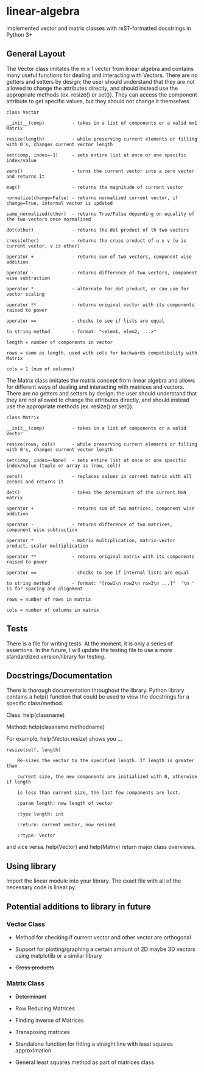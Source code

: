 # linear-algebra
implemented vector and matrix classes with reST-formatted docstrings in Python 3+

## General Layout

The Vector class imitates the m x 1 vector from linear algebra and
contains many useful functions for dealing and interacting with Vectors.
There are no getters and setters by design; the user should understand that
they are not allowed to change the attributes directly, and should instead use
the appropriate methods (ex. resize() or set()). They can access the component
attribute to get specific values, but they should not change it themselves.
    
    class Vector
    
    __init__(comp)          - takes in a list of components or a valid mx1 Matrix
    
    resize(length)          - while preserving current elements or filling with 0's, changes current vector length
    
    set(comp, index=-1)     - sets entire list at once or one specific index/value
    
    zero()                  - turns the current vector into a zero vector and returns it
    
    mag()                   - returns the magnitude of current vector
    
    normalize(change=False) - returns normalized current vector, if change=True, internal vector is updated
    
    same_normalized(other)  - returns True/False depending on equality of the two vectors once normalized
    
    dot(other)              - returns the dot product of th two vectors
    
    cross(other)            - returns the cross product of u x v (u is current vector, v is other)

    operator +              - returns sum of two vectors, component wise addition
    
    operator -              - returns difference of two vectors, component wise subtraction
    
    operator *              - alternate for dot product, or can use for vector scaling
    
    operator **             - returns original vector with its components raised to power
    
    operator ==             - checks to see if lists are equal
    
    to string method        - format: "<elem1, elem2, ...>"
    
    length = number of components in vector
    
    rows = same as length, used with cols for backwards compatibility with Matrix
    
    cols = 1 (num of columns)
    
The Matrix class imitates the matrix concept from linear algebra and allows
for different ways of dealing and interacting with matrices and vectors.
There are no getters and setters by design; the user should understand that
they are not allowed to change the attributes directly, and should instead use
the appropriate methods (ex. resize() or set()).
    
    class Matrix
    
    __init__(comp)          - takes in a list of components or a valid Vector
    
    resize(rows, cols)      - while preserving current elements or filling with 0's, changes current vector length
    
    set(comp, index=-None)  - sets entire list at once or one specific index/value (tuple or array as (row, col))
    
    zero()                  - replaces values in current matrix with all zeroes and returns it
    
    det()                   - takes the determinant of the current NxN matrix
    
    operator +              - returns sum of two matrices, component wise addition
    
    operator -              - returns difference of two matrices, component wise subtraction
    
    operator *              - matrix multiplication, matrix-vector product, scalar multiplication
    
    operator **             - returns original matrix with its components raised to power
    
    operator ==             - checks to see if internal lists are equal
    
    to string method        - format: "[row1\n row2\n row3\n ...]"  '\n ' is for spacing and alignment
    
    rows = number of rows in matrix
    
    cols = number of columns in matrix
    
## Tests

There is a file for writing tests. At the moment, it is only a series of assertions. In the future, I will update the testing file to use a more standardized version/library for testing.

## Docstrings/Documentation

There is thorough documentation throughout the library. Python library contains a help() function that could be used to view the docstrings for a specific class/method.

Class: help(classname)

Method: help(classname.methodname)

For example, help(Vector.resize) shows you ...

    resize(self, length)

        Re-sizes the vector to the specified length. If length is greater than

        current size, the new components are initialized with 0, otherwise if length

        is less than current size, the last few components are lost.

        :param length: new length of vector

        :type length: int

        :return: current vector, now resized

        :rtype: Vector

and vice versa. help(Vector) and help(Matrix) return major class overviews.

## Using library

Import the linear module into your library. The exact file with all of the necessary code is linear.py.

## Potential additions to library in future

### Vector Class

* Method for checking if current vector and other vector are orthogonal

* Support for plotting/graphing a certain amount of 2D maybe 3D vectors using matplotlib or a similar library

* ~~Cross products~~

### Matrix Class

* ~~Determinant~~

* Row Reducing Matrices

* Finding inverse of Matrices

* Transposing matrices

* Standalone function for fitting a straight line with least squares approximation

* General least squares method as part of matrices class





